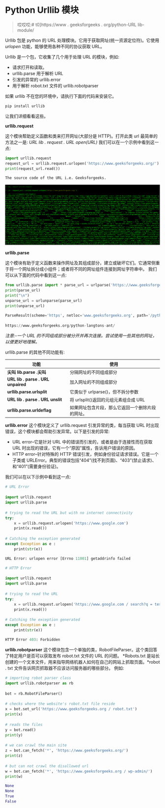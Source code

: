 # Python Urllib 模块

> 哎哎哎:# t0]https://www . geeksforgeeks . org/python-URL lib-module/

Urllib 包是 python 的 URL 处理模块。它用于获取网址(统一资源定位符)。它使用 *urlopen* 功能，能够使用各种不同的协议获取 URL。

Urllib 是一个包，它收集了几个用于处理 URL 的模块，例如:

*   请求打开和读取。
*   urllib.parse 用于解析 URL
*   引发的异常的 urllib.error
*   用于解析 robot.txt 文件的 urllib.robotparser

如果 urllib 不在您的环境中，请执行下面的代码来安装它。

```py
pip install urllib

```

让我们详细看看这些。

**urllib.request**

这个模块帮助定义函数和类来打开网址(大部分是 HTTP)。打开此类 url 最简单的方法之一是:
*URL lib . request . URL open(URL)*
我们可以在一个示例中看到这一点:

```py
import urllib.request
request_url = urllib.request.urlopen('https://www.geeksforgeeks.org/')
print(request_url.read())
```

```py
The source code of the URL i.e. Geeksforgeeks.

```

![](img/9e5497d501769f329feadcda581bd965.png)

**urllib.parse**

这个模块有助于定义函数来操作网址及其组成部分，建立或破坏它们。它通常侧重于将一个网址拆分成小组件；或者将不同的网址组件连接到网址字符串中。
我们可以从下面的代码中看到这一点:

```py
from urllib.parse import * parse_url = urlparse('https://www.geeksforgeeks.org / python-langtons-ant/')
print(parse_url)
print("\n")
unparse_url = urlunparse(parse_url)
print(unparse_url)
```

```py
ParseResult(scheme='https', netloc='www.geeksforgeeks.org', path='/python-langtons-ant/', params='', query='', fragment='')

https://www.geeksforgeeks.org/python-langtons-ant/

```

*注意:-一个 URL 的不同组成部分被分开并再次连接。尝试使用一些其他的网址，以便更好地理解。*

urllib.parse 的其他不同功能有:

| 功能 | 使用 |
| --- | --- |
| **尖叫 lib.parse .尖叫** | 分隔网址的不同组成部分 |
| **URL lib . parse . URL unpaired** | 加入网址的不同组成部分 |
| **urllib.parse.urlsplit** | 它类似于 urlparse()，但不拆分参数 |
| **URL lib . parse . URL unslit** | 将 urlsplit()返回的元组元素组合成 URL |
| **urllib.parse.urldeflag** | 如果网址包含片段，那么它返回一个删除片段的网址。 |

**urllib.error**
这个模块定义了 urllib.request 引发异常的类，每当获取 URL 时出现错误，这个模块都会帮助引发异常。以下是引发的异常:

*   URL error–它是针对 URL 中的错误而引发的，或者是由于连接性而在获取 URL 时出现的错误，它有一个“原因”属性，告诉用户错误的原因。
*   HTTP error–针对特殊的 HTTP 错误引发，例如身份验证请求错误。它是一个子类或 URLError。典型的错误包括“404”(找不到页面)、“403”(禁止请求)、
    和“401”(需要身份验证)。

我们可以在以下示例中看到这一点:

```py
# URL Error

import urllib.request
import urllib.parse

# trying to read the URL but with no internet connectivity
try:
    x = urllib.request.urlopen('https://www.google.com')
    print(x.read())

# Catching the exception generated     
except Exception as e :
    print(str(e))
```

```py
URL Error: urlopen error [Errno 11001] getaddrinfo failed

```

```py
# HTTP Error

import urllib.request
import urllib.parse

# trying to read the URL
try:
    x = urllib.request.urlopen('https://www.google.com / search?q = test')
    print(x.read())

# Catching the exception generated    
except Exception as e :
    print(str(e))
```

```py
HTTP Error 403: Forbidden

```

**urllib.robotparser**
这个模块包含一个单独的类，RobotFileParser。这个类回答了特定用户是否可以获取发布 robot.txt 文件的 URL 的问题。 *Robots.txt 是站长创建的一个文本文件，用来指导网络机器人如何在自己的网站上抓取页面。*robot . txt 文件告诉网页抓取器不应该访问服务器的哪些部分。
例如:

```py
# importing robot parser class
import urllib.robotparser as rb

bot = rb.RobotFileParser()

# checks where the website's robot.txt file reside
x = bot.set_url('https://www.geeksforgeeks.org / robot.txt')
print(x)

# reads the files
y = bot.read()
print(y)

# we can crawl the main site
z = bot.can_fetch('*', 'https://www.geeksforgeeks.org/')
print(z)

# but can not crawl the disallowed url
w = bot.can_fetch('*', 'https://www.geeksforgeeks.org / wp-admin/')
print(w)
```

```py
None
None
True
False

```